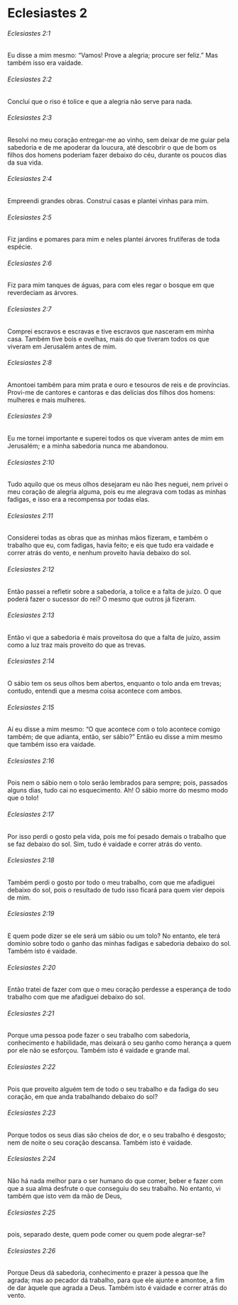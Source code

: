 # Eclesiastes 2

###### Eclesiastes 2:1

Eu disse a mim mesmo: “Vamos! Prove a alegria; procure ser feliz.” Mas também isso era vaidade.

###### Eclesiastes 2:2

Concluí que o riso é tolice e que a alegria não serve para nada.

###### Eclesiastes 2:3

Resolvi no meu coração entregar-me ao vinho, sem deixar de me guiar pela sabedoria e de me apoderar da loucura, até descobrir o que de bom os filhos dos homens poderiam fazer debaixo do céu, durante os poucos dias da sua vida.

###### Eclesiastes 2:4

Empreendi grandes obras. Construí casas e plantei vinhas para mim.

###### Eclesiastes 2:5

Fiz jardins e pomares para mim e neles plantei árvores frutíferas de toda espécie.

###### Eclesiastes 2:6

Fiz para mim tanques de águas, para com eles regar o bosque em que reverdeciam as árvores.

###### Eclesiastes 2:7

Comprei escravos e escravas e tive escravos que nasceram em minha casa. Também tive bois e ovelhas, mais do que tiveram todos os que viveram em Jerusalém antes de mim.

###### Eclesiastes 2:8

Amontoei também para mim prata e ouro e tesouros de reis e de províncias. Provi-me de cantores e cantoras e das delícias dos filhos dos homens: mulheres e mais mulheres.

###### Eclesiastes 2:9

Eu me tornei importante e superei todos os que viveram antes de mim em Jerusalém; e a minha sabedoria nunca me abandonou.

###### Eclesiastes 2:10

Tudo aquilo que os meus olhos desejaram eu não lhes neguei, nem privei o meu coração de alegria alguma, pois eu me alegrava com todas as minhas fadigas, e isso era a recompensa por todas elas.

###### Eclesiastes 2:11

Considerei todas as obras que as minhas mãos fizeram, e também o trabalho que eu, com fadigas, havia feito; e eis que tudo era vaidade e correr atrás do vento, e nenhum proveito havia debaixo do sol.

###### Eclesiastes 2:12

Então passei a refletir sobre a sabedoria, a tolice e a falta de juízo. O que poderá fazer o sucessor do rei? O mesmo que outros já fizeram.

###### Eclesiastes 2:13

Então vi que a sabedoria é mais proveitosa do que a falta de juízo, assim como a luz traz mais proveito do que as trevas.

###### Eclesiastes 2:14

O sábio tem os seus olhos bem abertos, enquanto o tolo anda em trevas; contudo, entendi que a mesma coisa acontece com ambos.

###### Eclesiastes 2:15

Aí eu disse a mim mesmo: “O que acontece com o tolo acontece comigo também; de que adianta, então, ser sábio?” Então eu disse a mim mesmo que também isso era vaidade.

###### Eclesiastes 2:16

Pois nem o sábio nem o tolo serão lembrados para sempre; pois, passados alguns dias, tudo cai no esquecimento. Ah! O sábio morre do mesmo modo que o tolo!

###### Eclesiastes 2:17

Por isso perdi o gosto pela vida, pois me foi pesado demais o trabalho que se faz debaixo do sol. Sim, tudo é vaidade e correr atrás do vento.

###### Eclesiastes 2:18

Também perdi o gosto por todo o meu trabalho, com que me afadiguei debaixo do sol, pois o resultado de tudo isso ficará para quem vier depois de mim.

###### Eclesiastes 2:19

E quem pode dizer se ele será um sábio ou um tolo? No entanto, ele terá domínio sobre todo o ganho das minhas fadigas e sabedoria debaixo do sol. Também isto é vaidade.

###### Eclesiastes 2:20

Então tratei de fazer com que o meu coração perdesse a esperança de todo trabalho com que me afadiguei debaixo do sol.

###### Eclesiastes 2:21

Porque uma pessoa pode fazer o seu trabalho com sabedoria, conhecimento e habilidade, mas deixará o seu ganho como herança a quem por ele não se esforçou. Também isto é vaidade e grande mal.

###### Eclesiastes 2:22

Pois que proveito alguém tem de todo o seu trabalho e da fadiga do seu coração, em que anda trabalhando debaixo do sol?

###### Eclesiastes 2:23

Porque todos os seus dias são cheios de dor, e o seu trabalho é desgosto; nem de noite o seu coração descansa. Também isto é vaidade.

###### Eclesiastes 2:24

Não há nada melhor para o ser humano do que comer, beber e fazer com que a sua alma desfrute o que conseguiu do seu trabalho. No entanto, vi também que isto vem da mão de Deus,

###### Eclesiastes 2:25

pois, separado deste, quem pode comer ou quem pode alegrar-se?

###### Eclesiastes 2:26

Porque Deus dá sabedoria, conhecimento e prazer à pessoa que lhe agrada; mas ao pecador dá trabalho, para que ele ajunte e amontoe, a fim de dar àquele que agrada a Deus. Também isto é vaidade e correr atrás do vento.

